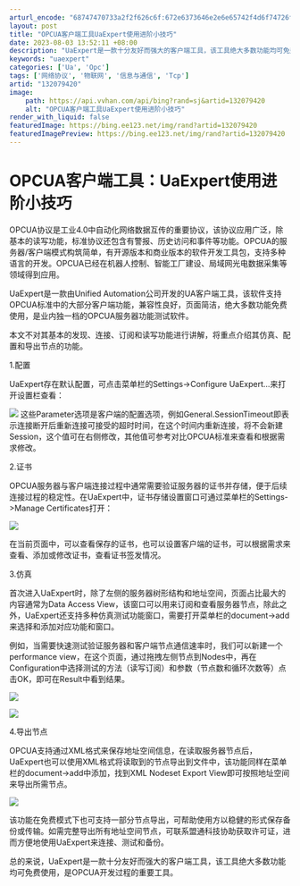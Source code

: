 ```yaml
---
arturl_encode: "68747470733a2f2f626c6f:672e6373646e2e6e65742f4d6f74726f456e67696e6565722f:61727469636c652f64657461696c732f313332303739343230"
layout: post
title: "OPCUA客户端工具UaExpert使用进阶小技巧"
date: 2023-08-03 13:52:11 +08:00
description: "UaExpert是一款十分友好而强大的客户端工具，该工具绝大多数功能均可免费使用，是OPCUA开发过"
keywords: "uaexpert"
categories: ['Ua', 'Opc']
tags: ['网络协议', '物联网', '信息与通信', 'Tcp']
artid: "132079420"
image:
    path: https://api.vvhan.com/api/bing?rand=sj&artid=132079420
    alt: "OPCUA客户端工具UaExpert使用进阶小技巧"
render_with_liquid: false
featuredImage: https://bing.ee123.net/img/rand?artid=132079420
featuredImagePreview: https://bing.ee123.net/img/rand?artid=132079420
---
```


# OPCUA客户端工具：UaExpert使用进阶小技巧

OPCUA协议是工业4.0中自动化网络数据互传的重要协议，该协议应用广泛，除基本的读写功能，标准协议还包含有警报、历史访问和事件等功能。OPCUA的服务器/客户端模式构筑简单，有开源版本和商业版本的软件开发工具包，支持多种语言的开发。OPCUA已经在机器人控制、智能工厂建设、局域网光电数据采集等领域得到应用。

UaExpert是一款由Unified Automation公司开发的UA客户端工具，该软件支持OPCUA标准中的大部分客户端功能，兼容性良好，页面简洁，绝大多数功能免费使用，是业内独一档的OPCUA服务器功能测试软件。

本文不对其基本的发现、连接、订阅和读写功能进行讲解，将重点介绍其仿真、配置和导出节点的功能。

1.配置

UaExpert存在默认配置，可点击菜单栏的Settings->Configure UaExpert...来打开设置栏查看：
  
![](https://i-blog.csdnimg.cn/blog_migrate/5a2c873023ca3c37ef63af77b9200485.png)
这些Parameter选项是客户端的配置选项，例如General.SessionTimeout即表示连接断开后重新连接可接受的超时时间，在这个时间内重新连接，将不会新建Session，这个值可在右侧修改，其他值可参考对比OPCUA标准来查看和根据需求修改。

2.证书

OPCUA服务器与客户端连接过程中通常需要验证服务器的证书并存储，便于后续连接过程的稳定性。在UaExpert中，证书存储设置窗口可通过菜单栏的Settings->Manage Certificates打开：

![](https://i-blog.csdnimg.cn/blog_migrate/90fa1667df78ec325624133f00e4c3d0.png)

在当前页面中，可以查看保存的证书，也可以设置客户端的证书，可以根据需求来查看、添加或修改证书，查看证书签发情况。

3.仿真
  
首次进入UaExpert时，除了左侧的服务器树形结构和地址空间，页面占比最大的内容通常为Data Access View，该窗口可以用来订阅和查看服务器节点，除此之外，UaExpert还支持多种仿真测试功能窗口，需要打开菜单栏的document->add来选择和添加对应功能和窗口。

例如，当需要快速测试验证服务器和客户端节点通信速率时，我们可以新建一个performance view，在这个页面，通过拖拽左侧节点到Nodes中，再在Configuration中选择测试的方法（读写订阅）和参数（节点数和循环次数等）点击OK，即可在Result中看到结果。

![](https://i-blog.csdnimg.cn/blog_migrate/d0c3b7903af05322b53de7808890900a.png)

![](https://i-blog.csdnimg.cn/blog_migrate/e19b862681f164c70614e5e55c43f49d.png)

4.导出节点
  
OPCUA支持通过XML格式来保存地址空间信息，在读取服务器节点后，UaExpert也可以使用XML格式将读取到的节点导出到文件中，该功能同样在菜单栏的document->add中添加，找到XML Nodeset Export View即可按照地址空间来导出所需节点。

![](https://i-blog.csdnimg.cn/blog_migrate/24ab389ae219ad46c8cbb5eb71461371.png)

该功能在免费模式下也可支持一部分节点导出，可帮助使用方以稳健的形式保存备份或传输。如需完整导出所有地址空间节点，可联系盟通科技协助获取许可证，进而方便地使用UaExpert来连接、测试和备份。
  
总的来说，UaExpert是一款十分友好而强大的客户端工具，该工具绝大多数功能均可免费使用，是OPCUA开发过程的重要工具。